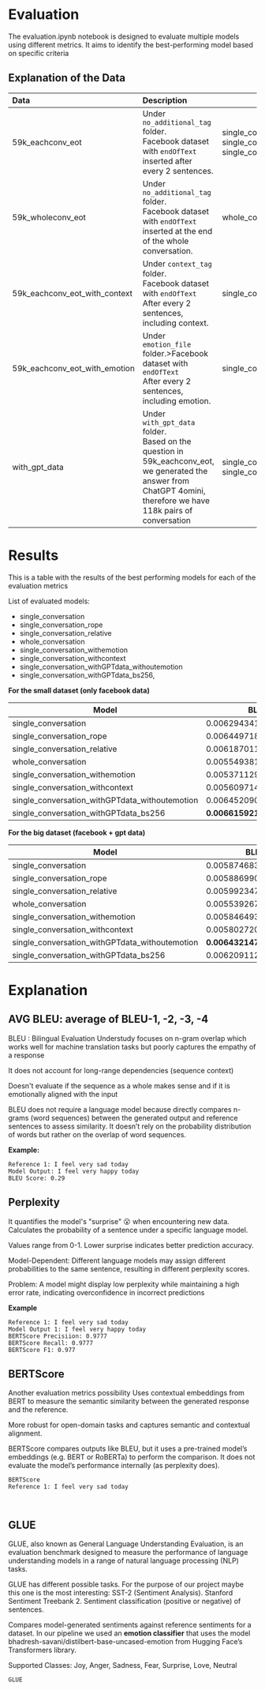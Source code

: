 
# Evaluation
The evaluation.ipynb notebook is designed to evaluate multiple models using different metrics. It aims to identify the best-performing model based on specific criteria

## Explanation of the Data
| Data   | Description                                                                                                                                                                                | Trained Model                              |
| :---------------------------- |:--------------------------|-----------------|
| 59k_eachconv_eot              | Under `no_additional_tag` folder. <br />Facebook dataset with `endOfText` inserted after  every 2 sentences.                                                                               |single_conversation, <br/> single_conversation_rope,  <br/>single_conversation_relative  |
| 59k_wholeconv_eot             | Under `no_additional_tag` folder. <br />Facebook dataset with `endOfText` inserted at  the end of the whole conversation.                                                                  | whole_conversation                         |
| 59k_eachconv_eot_with_context | Under `context_tag` folder.<br />Facebook dataset with `endOfText`  <br />After every 2 sentences, including context.                                                                      | single_conversation_withcontext            |
| 59k_eachconv_eot_with_emotion | Under `emotion_file` folder.>Facebook dataset with `endOfText`  <br />After every 2 sentences, including emotion.                                                                          | single_conversation_withemotion            |
| with_gpt_data                 | Under `with_gpt_data` folder.  <br /> Based on  the question in 59k_eachconv_eot, we generated  the answer from ChatGPT 4omini, therefore we have 118k pairs of conversation               | single_conversation_withGPTdata_bs256, single_conversation_withGPTdata_withoutemotion |

# Results
This is a table with the results of the best performing models for each of the evaluation metrics

List of evaluated models:
- single_conversation
- single_conversation_rope
- single_conversation_relative
- whole_conversation
- single_conversation_withemotion
- single_conversation_withcontext
- single_conversation_withGPTdata_withoutemotion
- single_conversation_withGPTdata_bs256,

**For the small dataset (only facebook data)**

| Model     | BLEU | Bert F1 |  GLUE | Perplexity |
|--------------------|---------------------|---------------------|---------------------|---------------------|
|single_conversation | 0.006294341508914749 | 0.8573648929595947 | 0.51 | 2864.188433546633 |
|single_conversation_rope | 0.006449718067498683 |0.5237810611724854|0.36|138019.7266265564|
|single_conversation_relative | 0.006187011514139771|0.8079032897949219|0.42| 44209813.24339561|
|whole_conversation | 0.005549381274013914 | 0.7825521230697632 | 0.4 | X |
|single_conversation_withemotion | 0.005371129646648176 | **0.8595598340034485** | **0.54** | 937750.794195298 |
|single_conversation_withcontext | 0.0056097142272521225 | 0.8526116013526917 | 0.42 | **2825.1275006949722** |
|single_conversation_withGPTdata_withoutemotion | 0.006452090556086916 | 0.8585449457168579 | 0.48 | 7074.3668454626595 |
|single_conversation_withGPTdata_bs256 | **0.00661592114219667**| 0.5561996102333069 | 0.35 | 24069.64634160262 |


**For the big dataset (facebook + gpt data)**

| Model     | BLEU | Bert F1 |  GLUE | Perplexity |
|--------------------|---------------------|---------------------|---------------------|---------------------|
|single_conversation| 0.00587468362062949 | 0.8568010926246643 | **0.4727166374195705** | 84066.95248548205 |
|single_conversation_rope |0.005886990900708465|0.48094046115875244|0.32974011865964736|3776063.144329027|
|single_conversation_relative |0.005992347214885741|0.36667502297986126|0.32974011865964736|inf|
|whole_conversation | 0.005539267542303131 | 0.8480852246284485 | 0.43603242249519514 | 29549.33700155131 |
|single_conversation_withemotion | 0.005846493825725561 | 0.8573451042175293 | 0.4721316954959472 | 2008198.4398578384 |
|single_conversation_withcontext | 0.005802720584588993 | 0.8359043002128601 | 0.45884515751650373 | 63035.03316265359 |
|single_conversation_withGPTdata_withoutemotion | **0.006432147502200551** | **0.8576485514640808** | 0.47171387983621627 | **28233.374812001217** |
|single_conversation_withGPTdata_bs256 | 0.0062091122888948 | 0.48648038506507874 | 0.34519929806969163 | 218114.86185134976 |


# Explanation
## AVG BLEU: average of BLEU-1, -2, -3, -4

BLEU : Bilingual Evaluation Understudy focuses on n-gram overlap which works well for machine translation tasks but poorly captures the empathy of a response

It does not account for long-range dependencies (sequence context)

Doesn't evaluate if the sequence as a whole makes sense and if it is emotionally aligned with the input

BLEU does not require a language model because directly compares n-grams (word sequences) between the generated output and reference sentences to assess similarity. It doesn’t rely on the probability distribution of words but rather on the overlap of word sequences.


**Example:**
```
Reference 1: I feel very sad today
Model Output: I feel very happy today
BLEU Score: 0.29
```

## Perplexity 
It quantifies the model's "surprise" 😮 when encountering new data. Calculates the probability of a sentence under a specific language model.

Values range from 0-1. Lower surprise indicates better prediction accuracy.

Model-Dependent: Different language models may assign different probabilities to the same sentence, resulting in different perplexity scores.

Problem: A model might display low perplexity while maintaining a high error rate, indicating overconfidence in incorrect predictions

**Example**
```
Reference 1: I feel very sad today
Model Output 1: I feel very happy today
BERTScore Precisiion: 0.9777
BERTScore Recall: 0.9777
BERTScore F1: 0.977
```

## BERTScore
Another evaluation metrics possibility
Uses contextual embeddings from BERT to measure the semantic similarity between the generated response and the reference.

More robust for open-domain tasks and captures semantic and contextual alignment.

BERTScore compares outputs like BLEU, but it uses a pre-trained model’s embeddings (e.g. BERT or RoBERTa) to perform the comparison. It does not evaluate the model’s performance internally (as perplexity does).

```
BERTScore
Reference 1: I feel very sad today



```

## GLUE
GLUE, also known as General Language Understanding Evaluation, is an evaluation benchmark designed to measure the performance of language understanding models in a range of natural language processing (NLP) tasks.

GLUE has different possible tasks. For the purpose of our project maybe this one is the most interesting: SST-2 (Sentiment Analysis). Stanford Sentiment Treebank 2. Sentiment classification (positive or negative) of sentences.

Compares model-generated sentiments against reference sentiments for a dataset. In our pipeline we used an **emotion classifier** that uses the model bhadresh-savani/distilbert-base-uncased-emotion from Hugging Face’s Transformers library. 

Supported Classes: Joy, Anger, Sadness, Fear, Surprise, Love, Neutral
```
GLUE

```



